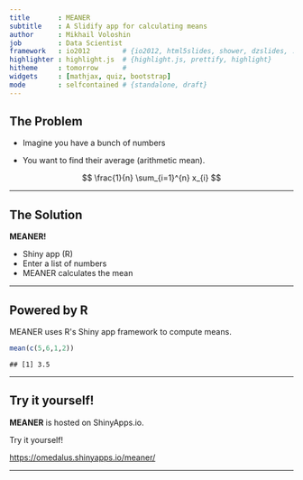 ```yaml
---
title       : MEANER
subtitle    : A Slidify app for calculating means
author      : Mikhail Voloshin
job         : Data Scientist
framework   : io2012        # {io2012, html5slides, shower, dzslides, ...}
highlighter : highlight.js  # {highlight.js, prettify, highlight}
hitheme     : tomorrow      # 
widgets     : [mathjax, quiz, bootstrap]
mode        : selfcontained # {standalone, draft}
---
```


## The Problem

- Imagine you have a bunch of numbers

- You want to find their average (arithmetic mean).

$$
\frac{1}{n} \sum_{i=1}^{n} x_{i}
$$

---

## The Solution

**MEANER!**

- Shiny app (R)
- Enter a list of numbers
- MEANER calculates the mean

---

## Powered by R

MEANER uses R's Shiny app framework to compute means.


```r
mean(c(5,6,1,2))
```

```
## [1] 3.5
```

---

## Try it yourself!

**MEANER** is hosted on ShinyApps.io.

Try it yourself!

https://omedalus.shinyapps.io/meaner/


---
